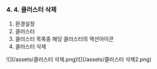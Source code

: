 ### 4. 4. 클러스터 삭제

1. 환경설정
2. 클러스터
3. 클러스터 목록중 해당 클러스터의 액션아이콘
4. 클러스터 삭제

![](/assets/클러스터 삭제.png)![](/assets/클러스터 삭제2.png)

